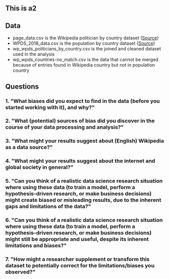 ## This is a2

## Data
- page_data.csv is the Wikipedia politician by country dataset ([Source](https://figshare.com/articles/Untitled_Item/5513449))
- WPDS_2018_data.csv is the population by country dataset ([Source](https://www.prb.org/international/indicator/population/table/))
- wp_wpds_politicians_by_country.csv is the joined and cleaned dataset used in the analysis
- wp_wpds_countries-no_match.csv is the data that cannot be merged because of entries found in Wikipedia country but not in population country

## Questions
### 1. "What biases did you expect to find in the data (before you started working with it), and why?"

### 2. "What (potential) sources of bias did you discover in the course of your data processing and analysis?"

### 3. "What might your results suggest about (English) Wikipedia as a data source?"

### 4. "What might your results suggest about the internet and global society in general?"


### 5. "Can you think of a realistic data science research situation where using these data (to train a model, perform a hypothesis-driven research, or make business decisions) might create biased or misleading results, due to the inherent gaps and limitations of the data?"


### 6. "Can you think of a realistic data science research situation where using these data (to train a model, perform a hypothesis-driven research, or make business decisions) might still be appropriate and useful, despite its inherent limitations and biases?"


### 7. "How might a researcher supplement or transform this dataset to potentially correct for the limitations/biases you observed?"



